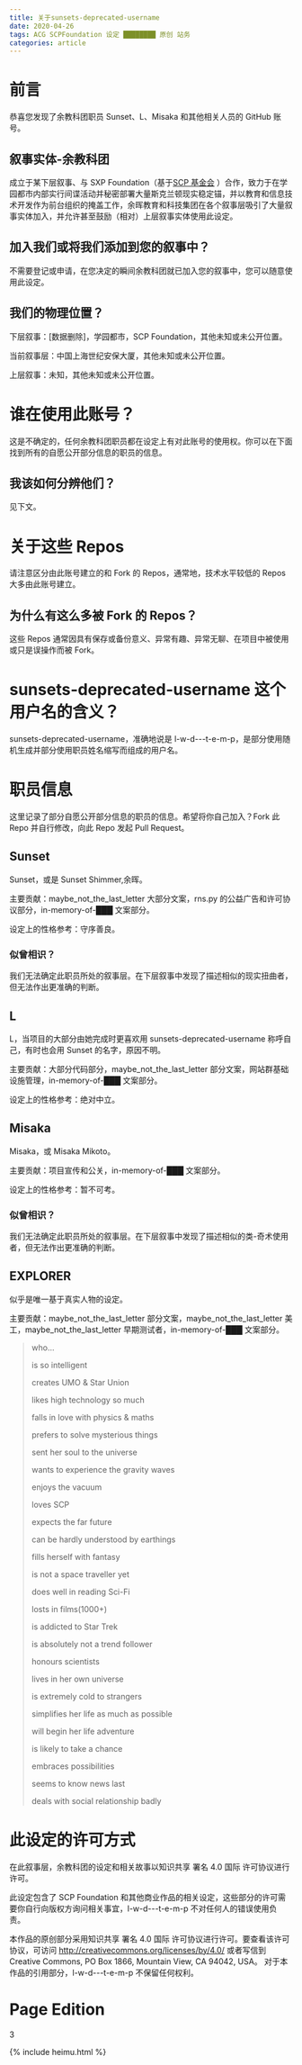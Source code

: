 ```yaml
---
title: 关于sunsets-deprecated-username
date: 2020-04-26
tags: ACG SCPFoundation 设定 ████████ 原创 站务
categories: article
---
```


# 前言

恭喜您发现了余教科团职员 Sunset、L、Misaka 和其他相关人员的 GitHub 账号。

## 叙事实体-余教科团

成立于某下层叙事、与 SXP Foundation（基于[SCP 基金会](http://scp-wiki-cn.wikidot.com) ）合作，致力于在学园都市内部实行间谍活动并秘密部署大量斯克兰顿现实稳定锚，并以教育和信息技术开发作为前台组织的掩盖工作，余晖教育和科技集团在各个叙事层吸引了大量叙事实体加入，并允许甚至鼓励（相对）上层叙事实体使用此设定。

## 加入我们或将我们添加到您的叙事中？

不需要登记或申请，在您决定的瞬间余教科团就已加入您的叙事中，您可以随意使用此设定。

## 我们的物理位置？

下层叙事：[数据删除]，学园都市，SCP Foundation，其他未知或未公开位置。

当前叙事层：中国上海世纪安保大厦，其他未知或未公开位置。

上层叙事：未知，其他未知或未公开位置。

# 谁在使用此账号？

这是不确定的，任何余教科团职员都在设定上有对此账号的使用权。你可以在下面找到所有的自愿公开部分信息的职员的信息。

## 我该如何分辨他们？

见下文。

# 关于这些 Repos

请注意区分由此账号建立的和 Fork 的 Repos，通常地，技术水平较低的 Repos 大多由此账号建立。

## 为什么有这么多被 Fork 的 Repos？

这些 Repos 通常因具有保存或备份意义、异常有趣、异常无聊、在项目中被使用或只是误操作而被 Fork。

# sunsets-deprecated-username 这个用户名的含义？

sunsets-deprecated-username，准确地说是 l-w-d---t-e-m-p，是部分使用随机生成并部分使用职员姓名缩写而组成的用户名。

# 职员信息

这里记录了部分自愿公开部分信息的职员的信息。希望将你自己加入？Fork 此 Repo 并自行修改，向此 Repo 发起 Pull Request。

## Sunset

Sunset，或是 Sunset Shimmer,余晖。

主要贡献：maybe_not_the_last_letter 大部分文案，rns.py 的公益广告和许可协议部分，in-memory-of-███ 文案部分。

设定上的性格参考：守序善良。

### 似曾相识？

我们无法确定此职员所处的叙事层。在下层叙事中发现了描述相似的现实扭曲者，但无法作出更准确的判断。

## L

L，当项目的大部分由她完成时更喜欢用 sunsets-deprecated-username 称呼自己，有时也会用 Sunset 的名字，原因不明。

主要贡献：大部分代码部分，maybe_not_the_last_letter 部分文案，网站群基础设施管理，in-memory-of-███ 文案部分。

设定上的性格参考：绝对中立。

## Misaka

Misaka，或 Misaka Mikoto。

主要贡献：项目宣传和公关，in-memory-of-███ 文案部分。

设定上的性格参考：暂不可考。

### 似曾相识？

我们无法确定此职员所处的叙事层。在下层叙事中发现了描述相似的类-奇术使用者，但无法作出更准确的判断。

## EXPLORER

<span class="heimu">似乎是唯一基于真实人物的设定。</span>

主要贡献：maybe_not_the_last_letter 部分文案，maybe_not_the_last_letter 美工，maybe_not_the_last_letter 早期测试者，in-memory-of-███ 文案部分。

> who...
>
> is so intelligent
>
> creates UMO & Star Union
>
> likes high technology so much
>
> falls in love with physics & maths
>
> prefers to solve mysterious things
>
> sent her soul to the universe
>
> wants to experience the gravity waves
>
> enjoys the vacuum
>
> loves SCP
>
> expects the far future
>
> can be hardly understood by earthings
>
> fills herself with fantasy
>
> is not a space traveller yet
>
> does well in reading Sci-Fi
>
> losts in films(1000+)
>
> is addicted to Star Trek
>
> is absolutely not a trend follower
>
> honours scientists
>
> lives in her own universe
>
> is extremely cold to strangers
>
> simplifies her life as much as possible
>
> will begin her life adventure
>
> is likely to take a chance
>
> embraces possibilities
>
> seems to know news last
>
> deals with social relationship badly

# 此设定的许可方式

在此叙事层，余教科团的设定和相关故事以知识共享 署名 4.0 国际 许可协议进行许可。

此设定包含了 SCP Foundation 和其他商业作品的相关设定，这些部分的许可需要你自行向版权方询问相关事宜，l-w-d---t-e-m-p 不对任何人的错误使用负责。

本作品的原创部分采用知识共享 署名 4.0 国际 许可协议进行许可。要查看该许可协议，可访问 http://creativecommons.org/licenses/by/4.0/ 或者写信到 Creative Commons, PO Box 1866, Mountain View, CA 94042, USA。
对于本作品的引用部分，l-w-d---t-e-m-p 不保留任何权利。

# Page Edition

3

<!--
<style>
a{ text-decoration:none}
a:hover{ text-decoration:underline}
</style>
-->
<!--链接无下划线-->

<!--黑幕CSS-->

{% include heimu.html %}
